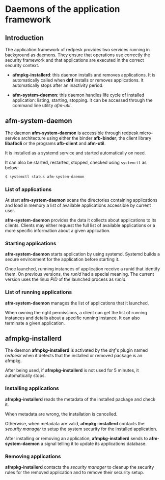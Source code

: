 # Daemons of the application framework

## Introduction

The application framework of redpesk provides two services running in
background as daemons.
They ensure that operations use correctly the security framework
and that applications are executed in the correct security context.

- **afmpkg-installerd**: this daemon installs and removes applications.
It is automatically called when **dnf** installs or removes applications.
It automatically stops after an inactivity period.

- **afm-system-daemon**: this daemon handles life cycle of installed
  application: listing, starting, stopping. It can be accessed
  through the command line utility *afm-util*.

## afm-system-daemon

The daemon **afm-system-daemon** is accessible through redpesk
micro-service architecture using either the binder **afb-binder**,
the client library **libafbcli** or the programs **afb-client** and
**afm-util**.

It is installed as a systemd service and started automatically on need.

It can also be started, restarted, stopped, checked using `systemctl`
as below:

```bash
$ systemctl status afm-system-daemon
```

### List of applications

At start **afm-system-daemon** scans the directories containing
applications and load in memory a list of available applications
accessible by current user.

**afm-system-daemon** provides the data it collects about
applications to its clients.
Clients may either request the full list
of available applications or a more specific information about a
given application.

### Starting applications

**afm-system-daemon** starts application by using systemd.
Systemd builds a secure environment for the application
before starting it.

Once launched, running instances of application receive
a runid that identify them. On previous versions, the *runid*
had a special meaning. The current version uses the linux *PID*
of the launched process as *runid*.

### List of running applications

**afm-system-daemon** manages the list of applications
that it launched.

When owning the right permissions, a client can get the list
of running instances and details about a specific
running instance.
It can also terminate a given application.


## afmpkg-installerd

The daemon **afmpkg-installerd** is activated by the *dnf*'s plugin
named *redpesk* when it detects that the installed or removed
package is an afmpkg.

After being used, if **afmpkg-installerd** is not used for 5 minutes,
it automatically stops.

### Installing applications

**afmpkg-installerd** reads the metadata of the installed package and
check it.

When metadata are wrong, the installation is cancelled.

Otherwise, when metadata are valid, **afmpkg-installerd** contacts
the *security manager* to setup the system security for the installed
application.

After installing or removing an application, **afmpkg-installerd**
sends to **afm-system-daemon** a signal telling it to update its
applications database.

### Removing applications

**afmpkg-installerd** contacts the *security manager* to cleanup the
security rules for the removed application and to remove their
security setup.
